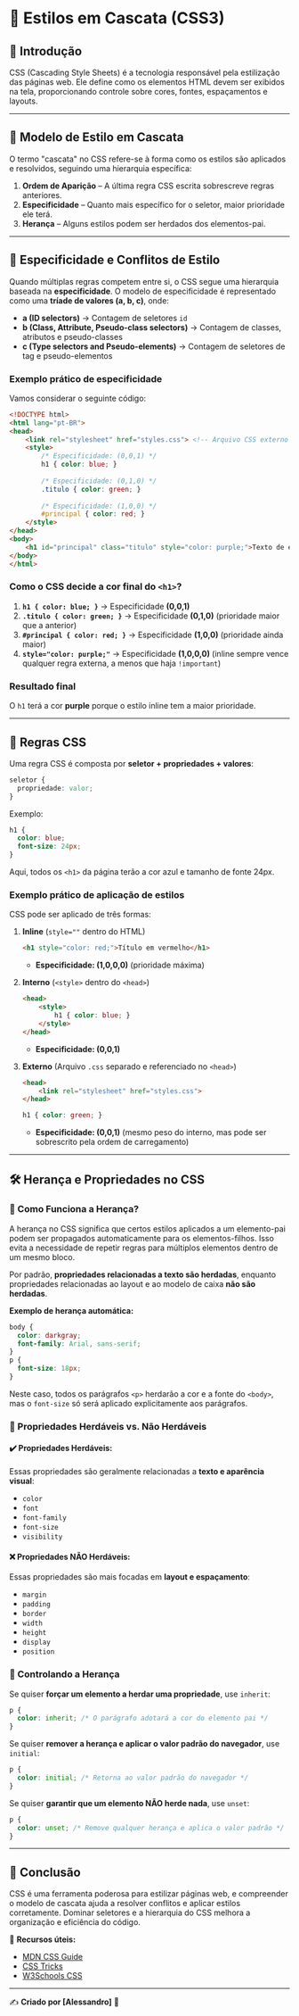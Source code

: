 # 🎨 Estilos em Cascata (CSS3)

## 📌 Introdução
CSS (Cascading Style Sheets) é a tecnologia responsável pela estilização das páginas web. Ele define como os elementos HTML devem ser exibidos na tela, proporcionando controle sobre cores, fontes, espaçamentos e layouts.

---

## 🔹 Modelo de Estilo em Cascata
O termo "cascata" no CSS refere-se à forma como os estilos são aplicados e resolvidos, seguindo uma hierarquia específica:
1. **Ordem de Aparição** – A última regra CSS escrita sobrescreve regras anteriores.
2. **Especificidade** – Quanto mais específico for o seletor, maior prioridade ele terá.
3. **Herança** – Alguns estilos podem ser herdados dos elementos-pai.

---

## 🎯 Especificidade e Conflitos de Estilo
Quando múltiplas regras competem entre si, o CSS segue uma hierarquia baseada na **especificidade**. O modelo de especificidade é representado como uma **tríade de valores (a, b, c)**, onde:

- **a (ID selectors)** → Contagem de seletores `id`
- **b (Class, Attribute, Pseudo-class selectors)** → Contagem de classes, atributos e pseudo-classes
- **c (Type selectors and Pseudo-elements)** → Contagem de seletores de tag e pseudo-elementos

### Exemplo prático de especificidade
Vamos considerar o seguinte código:

```html
<!DOCTYPE html>
<html lang="pt-BR">
<head>
    <link rel="stylesheet" href="styles.css"> <!-- Arquivo CSS externo -->
    <style>
        /* Especificidade: (0,0,1) */
        h1 { color: blue; }
        
        /* Especificidade: (0,1,0) */
        .titulo { color: green; }
        
        /* Especificidade: (1,0,0) */
        #principal { color: red; }
    </style>
</head>
<body>
    <h1 id="principal" class="titulo" style="color: purple;">Texto de exemplo</h1>
</body>
</html>
```

### Como o CSS decide a cor final do `<h1>`?
1. **`h1 { color: blue; }`** → Especificidade **(0,0,1)**
2. **`.titulo { color: green; }`** → Especificidade **(0,1,0)** (prioridade maior que a anterior)
3. **`#principal { color: red; }`** → Especificidade **(1,0,0)** (prioridade ainda maior)
4. **`style="color: purple;"`** → Especificidade **(1,0,0,0)** (inline sempre vence qualquer regra externa, a menos que haja `!important`)

### Resultado final
O `h1` terá a cor **purple** porque o estilo inline tem a maior prioridade.

---

## 🎯 Regras CSS
Uma regra CSS é composta por **seletor + propriedades + valores**:
```css
seletor {
  propriedade: valor;
}
```
Exemplo:
```css
h1 {
  color: blue;
  font-size: 24px;
}
```
Aqui, todos os `<h1>` da página terão a cor azul e tamanho de fonte 24px.

### Exemplo prático de aplicação de estilos
CSS pode ser aplicado de três formas:
1. **Inline** (`style=""` dentro do HTML)
   ```html
   <h1 style="color: red;">Título em vermelho</h1>
   ```
   - **Especificidade: (1,0,0,0)** (prioridade máxima)

2. **Interno** (`<style>` dentro do `<head>`)
   ```html
   <head>
       <style>
           h1 { color: blue; }
       </style>
   </head>
   ```
   - **Especificidade: (0,0,1)**

3. **Externo** (Arquivo `.css` separado e referenciado no `<head>`) 
   ```html
   <head>
       <link rel="stylesheet" href="styles.css">
   </head>
   ```
   ```css
   h1 { color: green; }
   ```
   - **Especificidade: (0,0,1)** (mesmo peso do interno, mas pode ser sobrescrito pela ordem de carregamento)

---

## 🛠️ Herança e Propriedades no CSS
### 🔹 Como Funciona a Herança?
A herança no CSS significa que certos estilos aplicados a um elemento-pai podem ser propagados automaticamente para os elementos-filhos. Isso evita a necessidade de repetir regras para múltiplos elementos dentro de um mesmo bloco.

Por padrão, **propriedades relacionadas a texto são herdadas**, enquanto propriedades relacionadas ao layout e ao modelo de caixa **não são herdadas**.

**Exemplo de herança automática:**
```css
body {
  color: darkgray;
  font-family: Arial, sans-serif;
}
p {
  font-size: 18px;
}
```
Neste caso, todos os parágrafos `<p>` herdarão a cor e a fonte do `<body>`, mas o `font-size` só será aplicado explicitamente aos parágrafos.

### 🔹 Propriedades Herdáveis vs. Não Herdáveis
#### **✔️ Propriedades Herdáveis:**
Essas propriedades são geralmente relacionadas a **texto e aparência visual**:
- `color`
- `font`
- `font-family`
- `font-size`
- `visibility`

#### **❌ Propriedades NÃO Herdáveis:**
Essas propriedades são mais focadas em **layout e espaçamento**:
- `margin`
- `padding`
- `border`
- `width`
- `height`
- `display`
- `position`

### 🔹 Controlando a Herança
Se quiser **forçar um elemento a herdar uma propriedade**, use `inherit`:
```css
p {
  color: inherit; /* O parágrafo adotará a cor do elemento pai */
}
```
Se quiser **remover a herança e aplicar o valor padrão do navegador**, use `initial`:
```css
p {
  color: initial; /* Retorna ao valor padrão do navegador */
}
```
Se quiser **garantir que um elemento NÃO herde nada**, use `unset`:
```css
p {
  color: unset; /* Remove qualquer herança e aplica o valor padrão */
}
```

---

## 🚀 Conclusão
CSS é uma ferramenta poderosa para estilizar páginas web, e compreender o modelo de cascata ajuda a resolver conflitos e aplicar estilos corretamente. Dominar seletores e a hierarquia do CSS melhora a organização e eficiência do código.

🔗 **Recursos úteis:**
- [MDN CSS Guide](https://developer.mozilla.org/pt-BR/docs/Web/CSS)
- [CSS Tricks](https://css-tricks.com/)
- [W3Schools CSS](https://www.w3schools.com/css/)

---

✍ **Criado por [Alessandro]** 🚀
